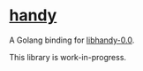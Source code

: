 # [handy](https://godoc.org/github.com/diamondburned/gohandy)

A Golang binding for [libhandy-0.0](https://source.puri.sm/Librem5/libhandy).

This library is work-in-progress.

